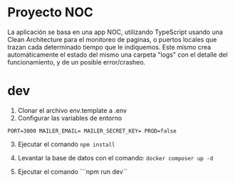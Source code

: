 # Proyecto NOC

La aplicación se basa en una app NOC, utilizando TypeScript usando una Clean Architecture para el monitoreo de paginas, o puertos locales que trazan cada determinado tiempo que le indiquemos. Este mismo crea automáticamente el estado del mismo una carpeta "logs" con el detalle del funcionamiento, y de un posible error/crasheo.

# dev
1. Clonar el archivo env.template a .env
2. Configurar las variables de entorno

``PORT=3000 MAILER_EMAIL= MAILER_SECRET_KEY= PROD=false ``

3. Ejecutar el comando ```npm install```

4. Levantar la base de datos con el comando:
``docker composer up -d``

5. Ejecutar el comando ```npm run dev``
